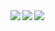 <a href="https://github.com/anuraghazra/github-readme-stats">
  <img align="left" src="https://github-readme-stats.vercel.app/api?username=jackra1n&theme=github_dark&count_private=true&show_icons=true&include_all_commits=True" />
</a>
<a href="https://github.com/anuraghazra/github-readme-stats">
  <img align="left" src="https://github-readme-stats.vercel.app/api/top-langs/?username=jackra1n&exclude_repo=Shipdoku&theme=github_dark&card_width=495" />
</a>
<a href="https://wakatime.com/">
  <img align="left" src="https://github-readme-stats.vercel.app/api/wakatime?username=jackra1n&theme=github_dark&width=100&layout=compact" />
</a>  


<!--
**jackra1n/jackra1n** is a ✨ _special_ ✨ repository because its `README.md` (this file) appears on your GitHub profile.

Here are some ideas to get you started:

- 🔭 I’m currently working on ...
- 🌱 I’m currently learning ...
- 👯 I’m looking to collaborate on ...
- 🤔 I’m looking for help with ...
- 💬 Ask me about ...
- 📫 How to reach me: ...
- 😄 Pronouns: ...
- ⚡ Fun fact: ...
-->
